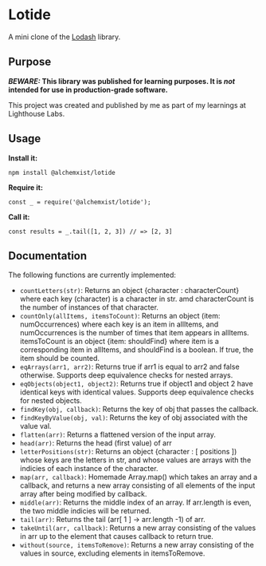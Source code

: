# Lotide

A mini clone of the [Lodash](https://lodash.com) library.

## Purpose

**_BEWARE:_ This library was published for learning purposes. It is _not_ intended for use in production-grade software.**

This project was created and published by me as part of my learnings at Lighthouse Labs. 

## Usage

**Install it:**

`npm install @alchemxist/lotide`

**Require it:**

`const _ = require('@alchemxist/lotide');`

**Call it:**

`const results = _.tail([1, 2, 3]) // => [2, 3]`

## Documentation

The following functions are currently implemented:

* `countLetters(str)`: Returns an object {character : characterCount} where each key (character) is a character in str. amd characterCount is the number of instances of that character.
* `countOnly(allItems, itemsToCount)`: Returns an object (item: numOccurrences) where each key is an item in allItems, and numOccurrences is the number of times that item appears in allItems. itemsToCount is an object {item: shouldFind} where item is a corresponding item in allItems, and shouldFind is a boolean. If true, the item should be counted.
* `eqArrays(arr1, arr2)`: Returns true if arr1 is equal to arr2 and false otherwise. Supports deep equivalence checks for nested arrays.
* `eqObjects(object1, object2)`: Returns true if object1 and object 2 have identical keys with identical values. Supports deep equivalence checks for nested objects.
* `findKey(obj, callback)`: Returns the key of obj that passes the callback. 
* `findKeyByValue(obj, val)`: Returns the key of obj associated with the value val.
* `flatten(arr)`: Returns a flattened version of the input array.
* `head(arr)`: Returns the head (first value) of arr
* `letterPositions(str)`: Returns an object {character : [ positions ]) whose keys are the letters in str, and whose values are arrays with the indicies of each instance of the character.
* `map(arr, callback)`: Homemade Array.map() which takes an array and a callback, and returns a new array consisting of all elements of the input array after being modified by callback.
* `middle(arr)`: Returns the middle index of an array. If arr.length is even, the two middle indicies will be returned.
* `tail(arr)`: Returns the tail (arr[ 1 ] -> arr.length -1) of arr.
* `takeUntil(arr, callback)`: Returns a new array consisting of the values in arr up to the element that causes callback to return true.
* `without(source, itemsToRemove)`: Returns a new array consisting of the values in source, excluding elements in itemsToRemove.
